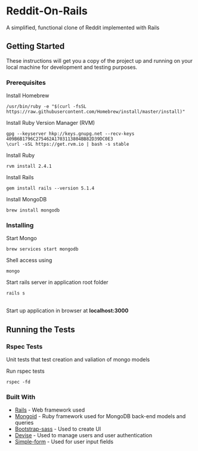 # Reddit-On-Rails
A simplified, functional clone of Reddit implemented with Rails

## Getting Started
These instructions will get you a copy of the project up and running on your local machine for development and testing purposes.

### Prerequisites
Install Homebrew
```
/usr/bin/ruby -e "$(curl -fsSL https://raw.githubusercontent.com/Homebrew/install/master/install)"
```

Install Ruby Version Manager (RVM) 
```
gpg --keyserver hkp://keys.gnupg.net --recv-keys 409B6B1796C275462A1703113804BB82D39DC0E3
\curl -sSL https://get.rvm.io | bash -s stable
```

Install Ruby
```
rvm install 2.4.1
```

Install Rails
```
gem install rails --version 5.1.4
```

Install MongoDB
```
brew install mongodb
```

### Installing 
Start Mongo
```
brew services start mongodb
```
Shell access using
```
mongo
```
Start rails server in application root folder
```
rails s 
```
<br>Start up application in browser at **localhost:3000**

## Running the Tests 

### Rspec Tests
Unit tests that test creation and valiation of mongo models <br>

Run rspec tests 
```
rspec -fd
```


### Built With
* [Rails](http://rubyonrails.org/) - Web framework used
* [Mongoid](https://rubygems.org/gems/mongoid) - Ruby framework used for MongoDB back-end models and queries 
* [Bootstrap-sass](https://rubygems.org/gems/bootstrap-sass) - Used to create UI 
* [Devise](https://rubygems.org/gems/devise) - Used to manage users and user authentication
* [Simple-form](https://rubygems.org/gems/simple_form) - Used for user input fields 


